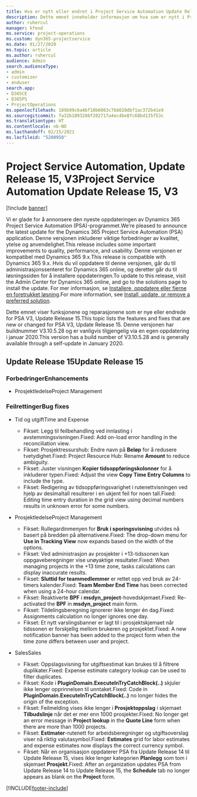 ```yaml
---
title: Hva er nytt eller endret i Project Service Automation Update Release 15, V3
description: Dette emnet inneholder informasjon om hva som er nytt i Project Service Automation Update Release 15, V3.
author: ruhercul
manager: kfend
ms.service: project-operations
ms.custom: dyn365-projectservice
ms.date: 01/27/2020
ms.topic: article
ms.author: ruhercul
audience: Admin
search.audienceType:
- admin
- customizer
- enduser
search.app:
- D365CE
- D365PS
- ProjectOperations
ms.openlocfilehash: 189b99c6a4bf18b6063c7b6020dbf1ac372b41e9
ms.sourcegitcommit: fa32b1893286f20271fa4ec4be8fc68bd135f53c
ms.translationtype: HT
ms.contentlocale: nb-NO
ms.lasthandoff: 02/15/2021
ms.locfileid: "5280950"
---
```

# <a name="project-service-automation-update-release-15-v3"></a><span data-ttu-id="62177-103">Project Service Automation, Update Release 15, V3</span><span class="sxs-lookup"><span data-stu-id="62177-103">Project Service Automation Update Release 15, V3</span></span>

[!include [banner](../includes/psa-now-project-operations.md)]

<span data-ttu-id="62177-104">Vi er glade for å annonsere den nyeste oppdateringen av Dynamics 365 Project Service Automation (PSA)-programmet.</span><span class="sxs-lookup"><span data-stu-id="62177-104">We’re pleased to announce the latest update for the Dynamics 365 Project Service Automation (PSA) application.</span></span> <span data-ttu-id="62177-105">Denne versjonen inkluderer viktige forbedringer av kvalitet, ytelse og anvendelighet.</span><span class="sxs-lookup"><span data-stu-id="62177-105">This release includes some important improvements to quality, performance, and usability.</span></span> <span data-ttu-id="62177-106">Denne versjonen er kompatibel med Dynamics 365 9.x.</span><span class="sxs-lookup"><span data-stu-id="62177-106">This release is compatible with Dynamics 365 9.x.</span></span> <span data-ttu-id="62177-107">Hvis du vil oppdatere til denne versjonen, går du til administrasjonssenteret for Dynamics 365 online, og deretter går du til løsningssiden for å installere oppdateringen.</span><span class="sxs-lookup"><span data-stu-id="62177-107">To update to this release, visit the Admin Center for Dynamics 365 online, and go to the solutions page to install the update.</span></span> <span data-ttu-id="62177-108">For mer informasjon, se [Installere, oppdatere eller fjerne en foretrukket løsning](https://docs.microsoft.com/power-platform/admin/install-remove-preferred-solution).</span><span class="sxs-lookup"><span data-stu-id="62177-108">For more information, see [Install, update, or remove a preferred solution](https://docs.microsoft.com/power-platform/admin/install-remove-preferred-solution).</span></span>

<span data-ttu-id="62177-109">Dette emnet viser funksjonene og reparasjonene som er nye eller endrede for PSA V3, Update Release 15.</span><span class="sxs-lookup"><span data-stu-id="62177-109">This topic lists the features and fixes that are new or changed for PSA V3, Update Release 15.</span></span> <span data-ttu-id="62177-110">Denne versjonen har buildnummer V3.10.5.28 og er vanligvis tilgjengelig via en egen oppdatering i januar 2020.</span><span class="sxs-lookup"><span data-stu-id="62177-110">This version has a build number of V3.10.5.28 and is generally available through a self-update in January 2020.</span></span>

## <a name="update-release-15"></a><span data-ttu-id="62177-111">Update Release 15</span><span class="sxs-lookup"><span data-stu-id="62177-111">Update Release 15</span></span> 

### <a name="enhancements"></a><span data-ttu-id="62177-112">Forbedringer</span><span class="sxs-lookup"><span data-stu-id="62177-112">Enhancements</span></span>

- <span data-ttu-id="62177-113">Prosjektledelse</span><span class="sxs-lookup"><span data-stu-id="62177-113">Project Management</span></span>

### <a name="bug-fixes"></a><span data-ttu-id="62177-114">Feilrettinger</span><span class="sxs-lookup"><span data-stu-id="62177-114">Bug fixes</span></span>

- <span data-ttu-id="62177-115">Tid og utgift</span><span class="sxs-lookup"><span data-stu-id="62177-115">Time and Expense</span></span>

  - <span data-ttu-id="62177-116">Fikset: Legg til feilbehandling ved innlasting i avstemmingsvisningen.</span><span class="sxs-lookup"><span data-stu-id="62177-116">Fixed: Add on-load error handling in the reconciliation view.</span></span>
  - <span data-ttu-id="62177-117">Fikset: Prosjektressurshub: Endre navn på **Beløp** for å redusere tvetydighet.</span><span class="sxs-lookup"><span data-stu-id="62177-117">Fixed: Project Resource Hub: Rename **Amount** to reduce ambiguity.</span></span>
  - <span data-ttu-id="62177-118">Fikset: Juster visningen **Kopier tidsoppføringskolonner** for å inkluderer typen.</span><span class="sxs-lookup"><span data-stu-id="62177-118">Fixed: Adjust the view **Copy Time Entry Columns** to include the type.</span></span>
  - <span data-ttu-id="62177-119">Fikset: Redigering av tidsoppføringsvarighet i rutenettvisningen ved hjelp av desimaltall resulterer i en ukjent feil for noen tall.</span><span class="sxs-lookup"><span data-stu-id="62177-119">Fixed: Editing time entry duration in the grid view using decimal numbers results in unknown error for some numbers.</span></span>

- <span data-ttu-id="62177-120">Prosjektledelse</span><span class="sxs-lookup"><span data-stu-id="62177-120">Project Management</span></span>

  - <span data-ttu-id="62177-121">Fikset: Rullegardinmenyen for **Bruk i sporingsvisning** utvides nå basert på bredden på alternativene.</span><span class="sxs-lookup"><span data-stu-id="62177-121">Fixed: The drop-down menu for **Use in Tracking View** now expands based on the width of the options.</span></span>
  - <span data-ttu-id="62177-122">Fikset: Ved administrasjon av prosjekter i +13-tidssonen kan oppgaveberegninger vise unøyaktige resultater.</span><span class="sxs-lookup"><span data-stu-id="62177-122">Fixed: When managing projects in the +13 time zone, tasks calculations can display inaccurate results.</span></span>
  - <span data-ttu-id="62177-123">Fikset: **Sluttid for teammedlemmer** er rettet opp ved bruk av 24-timers kalender.</span><span class="sxs-lookup"><span data-stu-id="62177-123">Fixed: **Team Member End Time** has been corrected when using a 24-hour calendar.</span></span>
  - <span data-ttu-id="62177-124">Fikset: Reaktiverte **BPF** i **msdyn_project**-hovedskjemaet.</span><span class="sxs-lookup"><span data-stu-id="62177-124">Fixed: Re-activated the **BPF** in **msdyn_project** main form.</span></span>
  - <span data-ttu-id="62177-125">Fikset: Tildelingsberegning ignorerer ikke lenger én dag.</span><span class="sxs-lookup"><span data-stu-id="62177-125">Fixed: Assignments calculation no longer ignores one day.</span></span>
  - <span data-ttu-id="62177-126">Fikset: Et nytt varslingsbanner er lagt til i prosjektskjemaet når tidssonen er forskjellig mellom brukeren og prosjektet.</span><span class="sxs-lookup"><span data-stu-id="62177-126">Fixed: A new notification banner has been added to the project form when the time zone differs between user and project.</span></span>

- <span data-ttu-id="62177-127">Sales</span><span class="sxs-lookup"><span data-stu-id="62177-127">Sales</span></span>

  - <span data-ttu-id="62177-128">Fikset: Oppslagsvisning for utgiftsestimat kan brukes til å filtrere duplikater.</span><span class="sxs-lookup"><span data-stu-id="62177-128">Fixed: Expense estimate category lookup can be used to filter duplicates.</span></span>
  - <span data-ttu-id="62177-129">Fikset: Kode i **PluginDomain.ExecuteInTryCatchBlock(..)** skjuler ikke lenger opprinnelsen til unntaket.</span><span class="sxs-lookup"><span data-stu-id="62177-129">Fixed: Code in **PluginDomain.ExecuteInTryCatchBlock(..)** no longer hides the origin of the exception.</span></span>
  - <span data-ttu-id="62177-130">Fikset: Feilmelding vises ikke lenger i **Prosjektoppslag** i skjemaet **Tilbudslinje** når det er mer enn 1000 prosjekter.</span><span class="sxs-lookup"><span data-stu-id="62177-130">Fixed: No longer get an error message in **Project lookup** in the **Quote Line** form when there are more than 1000 projects.</span></span>
  - <span data-ttu-id="62177-131">Fikset: **Estimater**-rutenett for arbeidsberegninger og utgiftsoverslag viser nå riktig valutasymbol.</span><span class="sxs-lookup"><span data-stu-id="62177-131">Fixed: **Estimates** grid for labor estimates and expense estimates now displays the correct currency symbol.</span></span>
  - <span data-ttu-id="62177-132">Fikset: Når en organisasjon oppdaterer PSA fra Update Release 14 til Update Release 15, vises ikke lenger kategorien **Planlegg** som tom i skjemaet **Prosjekt**.</span><span class="sxs-lookup"><span data-stu-id="62177-132">Fixed: After an organization updates PSA from Update Release 14 to Update Release 15, the **Schedule** tab no longer appears as blank on the **Project** form.</span></span>


[!INCLUDE[footer-include](../includes/footer-banner.md)]